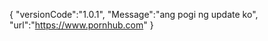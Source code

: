 {
   "versionCode":"1.0.1",
   "Message":"ang pogi ng update ko",
   "url":"https://www.pornhub.com"
}
